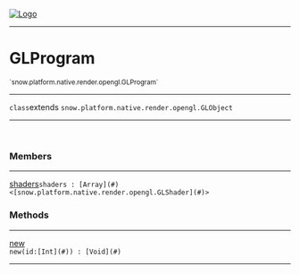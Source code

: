 
[![Logo](../../../../../../images/logo.png)](../../../../../../api/index.html)

---



<h1>GLProgram</h1>
<small>`snow.platform.native.render.opengl.GLProgram`</small>



---

`class`extends <code><span>snow.platform.native.render.opengl.GLObject</span></code>

---

&nbsp;
&nbsp;



<h3>Members</h3> <hr/><span class="member apipage">
                <a name="shaders"><a class="lift" href="#shaders">shaders</a></a><code class="signature apipage">shaders : [Array](#)&lt;[snow.platform.native.render.opengl.GLShader](#)&gt;</code><br/></span>
            <span class="small_desc_flat"></span>





<h3>Methods</h3> <hr/><span class="method apipage">
            <a name="new"><a class="lift" href="#new">new</a></a> <div class="clear"></div><code class="signature apipage">new(id:[Int](#)<span></span>) : [Void](#)</code><br/><span class="small_desc_flat"></span>
        </span>
    





---

&nbsp;
&nbsp;
&nbsp;
&nbsp;